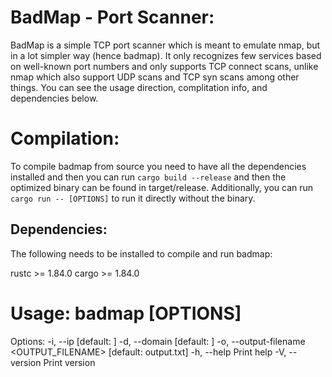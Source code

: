 # BadMap - Port Scanner:

BadMap is a simple TCP port scanner which is meant to emulate nmap, but in a lot simpler way (hence badmap). It only recognizes few services based on well-known port numbers and only supports TCP connect scans, unlike nmap which also support UDP scans and TCP syn scans among other things. You can see the usage direction, complitation info, and dependencies below.

# Compilation:

To compile badmap from source you need to have all the dependencies installed and then you can run `cargo build --release` and then the optimized binary can be found in target/release. Additionally, you can run `cargo run -- [OPTIONS]` to run it directly without the binary.

## Dependencies:

The following needs to be installed to compile and run badmap:

rustc >= 1.84.0
cargo >= 1.84.0

# Usage: badmap [OPTIONS]

Options:
  -i, --ip <IP>                            [default: ]
  -d, --domain <DOMAIN>                    [default: ]
  -o, --output-filename <OUTPUT_FILENAME>  [default: output.txt]
  -h, --help                               Print help
  -V, --version                            Print version
